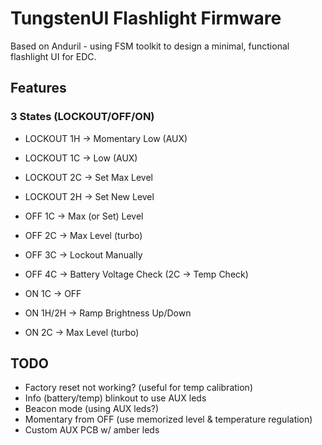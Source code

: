 # TungstenUI Flashlight Firmware

Based on Anduril - using FSM toolkit to design a minimal, functional flashlight UI for EDC.

## Features

### 3 States (LOCKOUT/OFF/ON)

- LOCKOUT 1H -> Momentary Low (AUX)
- LOCKOUT 1C -> Low (AUX)
- LOCKOUT 2C -> Set Max Level
- LOCKOUT 2H -> Set New Level

- OFF 1C -> Max (or Set) Level
- OFF 2C -> Max Level (turbo)
- OFF 3C -> Lockout Manually
- OFF 4C -> Battery Voltage Check (2C -> Temp Check)

- ON 1C -> OFF
- ON 1H/2H -> Ramp Brightness Up/Down
- ON 2C -> Max Level (turbo)

## TODO

- Factory reset not working? (useful for temp calibration)
- Info (battery/temp) blinkout to use AUX leds
- Beacon mode (using AUX leds?)
- Momentary from OFF (use memorized level & temperature regulation)
- Custom AUX PCB w/ amber leds